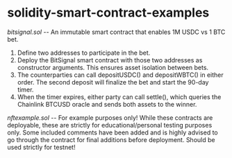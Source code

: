 # solidity-smart-contract-examples

*bitsignal.sol* -- An immutable smart contract that enables 1M USDC vs 1 BTC bet.

1. Define two addresses to participate in the bet.
2. Deploy the BitSignal smart contract with those two addresses as constructor arguments. This ensures asset isolation between bets.
3. The counterparties can call depositUSDC() and depositWBTC() in either order. The second deposit will finalize the bet and start the 90-day timer.
4. When the timer expires, either party can call settle(), which queries the Chainlink BTCUSD oracle and sends both assets to the winner.

*nftexample.sol* -- For example purposes only! While these contracts are deployable, these are strictly for educational/personal testing purposes only. 
Some included comments have been added and is highly advised to go through the contract for final additions before deployment. Should
be used strictly for testnet!
